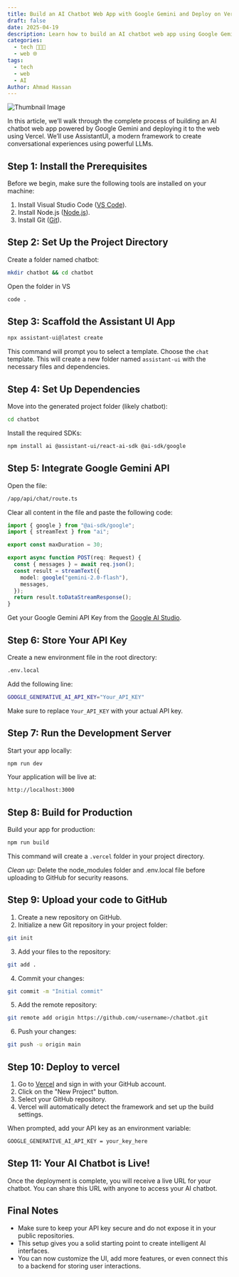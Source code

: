 ```yaml
---
title: Build an AI Chatbot Web App with Google Gemini and Deploy on Vercel
draft: false
date: 2025-04-19
description: Learn how to build an AI chatbot web app using Google Gemini and deploy it on Vercel.
categories:
  - tech 👨🏻‍💻
  - web 🌐
tags:
  - tech
  - web
  - AI
Author: Ahmad Hassan
---
```


![Thumbnail Image](/posts/assets/web/tech/chatbot.webp)

In this article, we’ll walk through the complete process of building an AI chatbot web app powered by Google Gemini and deploying it to the web using Vercel. We’ll use AssistantUI, a modern framework to create conversational experiences using powerful LLMs.

## Step 1: Install the Prerequisites

Before we begin, make sure the following tools are installed on your machine:

1. Install Visual Studio Code ([VS Code](https://code.visualstudio.com)).
2. Install Node.js ([Node.js](https://nodejs.org/en/download/)).
3. Install Git ([Git](https://git-scm.com/downloads)).

## Step 2: Set Up the Project Directory

Create a folder named chatbot:

```bash
mkdir chatbot && cd chatbot
```

Open the folder in VS 

```bash 
code .
```

## Step 3: Scaffold the Assistant UI App 

```bash 
npx assistant-ui@latest create
```

This command will prompt you to select a template. Choose the `chat` template. This will create a new folder named `assistant-ui` with the necessary files and dependencies.

## Step 4: Set Up Dependencies 

Move into the generated project folder (likely chatbot):

```bash
cd chatbot
```

Install the required SDKs:

```bash
npm install ai @assistant-ui/react-ai-sdk @ai-sdk/google
```

## Step 5: Integrate Google Gemini API

Open the file:

```bash
/app/api/chat/route.ts
```

Clear all content in the file and paste the following code:

```typescript
import { google } from "@ai-sdk/google";
import { streamText } from "ai";

export const maxDuration = 30;

export async function POST(req: Request) {
  const { messages } = await req.json();
  const result = streamText({
    model: google("gemini-2.0-flash"),
    messages,
  });
  return result.toDataStreamResponse();
}
```

Get your Google Gemini API Key from the [Google AI Studio](https://aistudio.google.com/).

## Step 6: Store Your API Key

Create a new environment file in the root directory:

```bash
.env.local
```

Add the following line:

```bash
GOOGLE_GENERATIVE_AI_API_KEY="Your_API_KEY"
```

Make sure to replace `Your_API_KEY` with your actual API key.

## Step 7: Run the Development Server

Start your app locally:

```bash
npm run dev
```

Your application will be live at:

```bash
http://localhost:3000
```

## Step 8: Build for Production

 Build your app for production:

```bash
npm run build
```

This command will create a `.vercel` folder in your project directory.

*Clean up:* Delete the node_modules folder and .env.local file before uploading to GitHub for security reasons.

## Step 9: Upload your code to GitHub

1. Create a new repository on GitHub.
2. Initialize a new Git repository in your project folder:

```bash
git init
```

3. Add your files to the repository:

```bash
git add .
```

4. Commit your changes:

```bash
git commit -m "Initial commit"
```

5. Add the remote repository:

```bash
git remote add origin https://github.com/<username>/chatbot.git
```

6. Push your changes:

```bash
git push -u origin main
```

## Step 10: Deploy to vercel

1. Go to [Vercel](https://vercel.com/) and sign in with your GitHub account.
2. Click on the "New Project" button.
3. Select your GitHub repository.
4. Vercel will automatically detect the framework and set up the build settings.

 When prompted, add your API key as an environment variable:

```bash
GOOGLE_GENERATIVE_AI_API_KEY = your_key_here
```

## Step 11: Your AI Chatbot is Live!

Once the deployment is complete, you will receive a live URL for your chatbot. You can share this URL with anyone to access your AI chatbot.

## Final Notes

- Make sure to keep your API key secure and do not expose it in your public repositories.
- This setup gives you a solid starting point to create intelligent AI interfaces.
- You can now customize the UI, add more features, or even connect this to a backend for storing user interactions.

